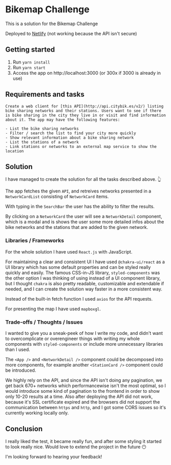 # Bikemap Challenge

This is a solution for the Bikemap Challenge

Deployed to [Netlify](https://bikemap-challenge.netlify.app)
(not working because the API isn't secure)

## Getting started

1. Run `yarn install`
2. Run `yarn start`
3. Access the app on http://localhost:3000 (or 300x if 3000 is already in use)

## Requirements and tasks

```
Create a web client for [this API](http://api.citybik.es/v2/) listing bike sharing networks and their stations. Users want to see if there is bike sharing in the city they live in or visit and find information about it. The app may have the following features:

- List the bike sharing networks
- Filter / search the list to find your city more quickly
- Show relevant information about a bike sharing network
- List the stations of a network
- Link stations or networks to an external map service to show the location

```

## Solution

I have managed to create the solution for all the tasks described above. 👆

The app fetches the given `API`, and retreives networks presented in a `NetworkCardList` consisting of `NetworkCard` items.

With typing in the `SearchBar` the user has the ability to filter the results.

By clicking on a `NetworkCard` the user will see a `NetworkDetail` component, which is a modal and is shows the user some more detailed infos about the bike networks and the stations that are added to the given network.

### Libraries / Frameworks

For the whole solution I have used `React.js` with JavaScript.

For maintaining a clear and consistent UI I have used `@chakra-ui/react` as a UI library which has some default properties and can be styled really quickly and easily.
The famous CSS-in-JS library, `styled-components` was the other option I was thinking of using instead of a UI component library, but I thought `chakra` is also pretty readable, customizable and extendable if needed, and I can create the solution way faster in a more consistent way.

Instead of the built-in fetch function I used `axios` for the API requests.

For presenting the map I have used `mapboxgl`.

### Trade-offs / Thoughts / Issues

I wanted to give you a sneak-peek of how I write my code, and didn't want to overcomplicate or overengineer things with writing my whole components with `styled-components` or include more unnecessary libraries than I used.

The `<App />` and `<NetworkDetail />` component could be decomposed into more components, for example another `<StationCard />` component could be introduced.

We highly rely on the API, and since the API isn't doing any pagination, we get back 670+ networks which performancewise isn't the most optimal, so I would introduce some kind of pagination to the frontend in order to show only 10-20 results at a time.
Also after deploying the API did not work, because it's SSL certificate expired and the browsers did not support the communication between `https` and `http`, and I got some CORS issues so it's currently working locally only.

## Conclusion

I really liked the test, it became really fun, and after some styling it started to look really nice. Would love to extend the project in the future 😶

I'm looking forward to hearing your feedback!

